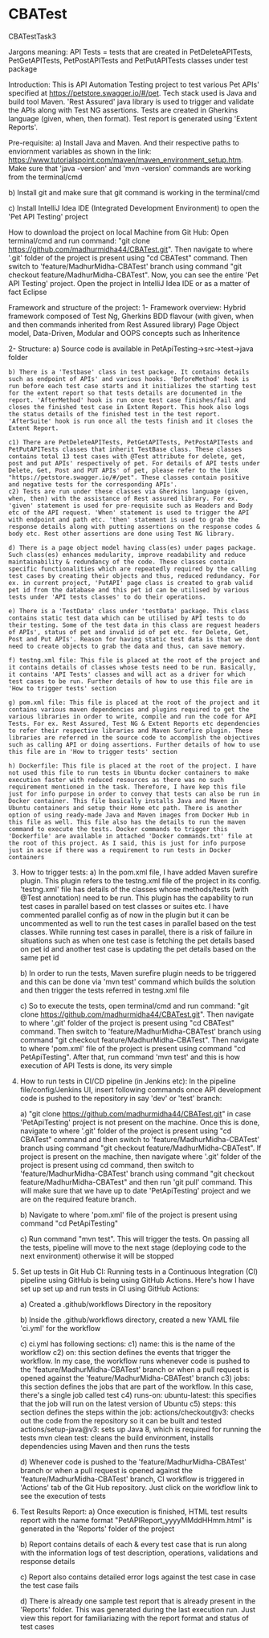 # CBATest
CBATestTask3

Jargons meaning:
API Tests = tests that are created in PetDeleteAPITests, PetGetAPITests, PetPostAPITests and PetPutAPITests classes under test package

Introduction:
This is API Automation Testing project to test various Pet APIs' specified at https://petstore.swagger.io/#/pet. Tech stack used is Java and build tool Maven. 'Rest Assured' java library is used to trigger and validate the APIs along with Test NG assertions. Tests are created in Gherkins language (given, when, then format). Test report is generated using 'Extent Reports'.

Pre-requisite:
a) Install Java and Maven. And their respective paths to enviornment variables as shown in the link: https://www.tutorialspoint.com/maven/maven_environment_setup.htm. Make sure that 'java -version' and 'mvn -version' commands are working from the terminal/cmd

b) Install git and make sure that git command is working in the terminal/cmd

c) Install IntelliJ Idea IDE (Integrated Development Environment) to open the 'Pet API Testing' project

How to download the project on local Machine from Git Hub:
Open terminal/cmd and run command: "git clone https://github.com/madhurmidha44/CBATest.git". Then navigate to where '.git' folder of the project is present using "cd CBATest" command. Then switch to 'feature/MadhurMidha-CBATest' branch using command "git checkout feature/MadhurMidha-CBATest".
Now, you can see the entire 'Pet API Testing' project. Open the project in IntelliJ Idea IDE or as a matter of fact Eclipse

Framework and structure of the project:
1- Framework overview: 
    Hybrid framework composed of Test Ng, Gherkins BDD flavour (with given, when and then commands inherited from Rest Assured library) Page Object model, Data-Driven, Modular and OOPS concepts such as Inheritence

2- Structure:
    a) Source code is available in PetApiTesting->src->test->java folder

    b) There is a 'Testbase' class in test package. It contains details such as endpoint of APIs' and various hooks. 'BeforeMethod' hook is run before each test case starts and it initializes the starting test for the extent report so that tests details are documented in the report. 'AfterMethod' hook is run once test case finishes/fail and closes the finished test case in Extent Report. This hook also logs the status details of the finished test in the test report. 'AfterSuite' hook is run once all the tests finish and it closes the Extent Report.

    c1) There are PetDeleteAPITests, PetGetAPITests, PetPostAPITests and PetPutAPITests classes that inherit TestBase class. These classes contains total 13 test cases with @Test attribute for delete, get, post and put APIs' respectively of pet. For details of API tests under Delete, Get, Post and PUT APIs' of pet, please refer to the link "https://petstore.swagger.io/#/pet". These classes contain positive and negative tests for the corresponding APIs'.
    c2) Tests are run under these classes via Gherkins language (given, when, then) with the assistance of Rest assured library. For ex. 'given' statement is used for pre-requisite such as Headers and Body etc of the API request. 'When' statement is used to trigger the API with endpoint and path etc. 'then' statement is used to grab the response details along with putting assertions on the response codes & body etc. Rest other assertions are done using Test NG library. 

    d) There is a page object model having class(es) under pages package. Such class(es) enhances modularity, improve readability and reduce maintainability & redundancy of the code. These classes contain specific functionalities which are repeatedly required by the calling test cases by creating their objects and thus, reduced redundancy. For ex. in current project, 'PutAPI' page class is created to grab valid pet id from the database and this pet id can be utilised by various tests under 'API tests classes' to do their operations.

    e) There is a 'TestData' class under 'testData' package. This class contains static test data which can be utilised by API tests to do their testing. Some of the test data in this class are request headers of APIs', status of pet and invalid id of pet etc. for Delete, Get, Post and Put APIs'. Reason for having static test data is that we dont need to create objects to grab the data and thus, can save memory. 

    f) testng.xml file: This file is placed at the root of the project and it contains details of classes whose tests need to be run. Basically, it contains 'API Tests' classes and will act as a driver for which test cases to be run. Further details of how to use this file are in 'How to trigger tests' section

    g) pom.xml file: This file is placed at the root of the project and it contains various maven dependencies and plugins required to get the various libraries in order to write, compile and run the code for API Tests. For ex. Rest Assured, Test NG & Extent Reports etc dependencies to refer their respective libraries and Maven Surefire plugin. These libraries are referred in the source code to accomplish the objectives such as calling API or doing assertions. Further details of how to use this file are in 'How to trigger tests' section

    h) Dockerfile: This file is placed at the root of the project. I have not used this file to run tests in Ubuntu docker containers to make execution faster with reduced resources as there was no such requirement mentioned in the task. Therefore, I have kep this file just for info purpose in order to convey that tests can also be run in Docker container. This file basically installs Java and Maven in Ubuntu containers and setup their Home etc path. There is another option of using ready-made Java and Maven images from Docker Hub in this file as well. This file also has the details to run the maven command to execute the tests. Docker commands to trigger this 'Dockerfile' are available in attached 'Docker commands.txt' file at the root of this project. As I said, this is just for info purpose just in acse if there was a requirement to run tests in Docker containers

3. How to trigger tests:
    a) In the pom.xml file, I have added Maven surefire plugin. This plugin refers to the testng.xml file of the project in its config. 'testng.xml' file has details of the classes whose methods/tests (with @Test annotation) need to be run. This plugin has the capability to run test cases in parallel based on test classes or suites etc. I have commented parallel config as of now in the plugin but it can be uncommented as well to run the test cases in parallel based on the test classes. While running test cases in parallel, there is a risk of failure in situations such as when one test case is fetching the pet details based on pet id and another test case is updating the pet details based on the same pet id

    b) In order to run the tests, Maven surefire plugin needs to be triggered and this can be done via 'mvn test' command which builds the solution and then trigger the tests referred in testng.xml file

    c) So to execute the tests, open terminal/cmd and run command: "git clone https://github.com/madhurmidha44/CBATest.git". Then navigate to where '.git' folder of the project is present using "cd CBATest" command. Then switch to 'feature/MadhurMidha-CBATest' branch using command "git checkout feature/MadhurMidha-CBATest". Then navigate to where 'pom.xml' file of the project is present using command "cd PetApiTesting". After that, run command 'mvn test' and this is how execution of API Tests is done, its very simple

4. How to run tests in CI/CD pipeline (in Jenkins etc):
In the pipeline file/config/Jenkins UI, insert following commands once API development code is pushed to the repository in say 'dev' or 'test' branch: 

    a) "git clone https://github.com/madhurmidha44/CBATest.git" in case 'PetApiTesting' project is not present on the machine. Once this is done, navigate to where '.git' folder of the project is present using "cd CBATest" command and then switch to 'feature/MadhurMidha-CBATest' branch using command "git checkout feature/MadhurMidha-CBATest". 
    If project is present on the machine, then navigate where '.git' folder of the project is present using cd command, then switch to 'feature/MadhurMidha-CBATest' branch using command "git checkout feature/MadhurMidha-CBATest" and then run 'git pull' command. 
    This will make sure that we have up to date 'PetApiTesting' project and we are on the required feature branch.

    b) Navigate to where 'pom.xml' file of the project is present using command "cd PetApiTesting"

    c) Run command "mvn test". This will trigger the tests. On passing all the tests, pipeline will move to the next stage (deploying code to the next environment) otherwise it will be stopped

5. Set up tests in Git Hub CI:
Running tests in a Continuous Integration (CI) pipeline using GitHub is being using GitHub Actions. Here's how I have set up set up and run tests in CI using GitHub Actions:

    a) Created a .github/workflows Directory in the repository

    b) Inside the .github/workflows directory, created a new YAML file 'ci.yml' for the workflow

    c) ci.yml has following sections:
        c1) name: this is the name of the workflow
        c2) on: this section defines the events that trigger the workflow. In my case, the workflow runs whenever code is pushed to the         'feature/MadhurMidha-CBATest' branch or when a pull request is opened against the 'feature/MadhurMidha-CBATest' branch
        c3) jobs: this section defines the jobs that are part of the workflow. In this case, there's a single job called test
        c4) runs-on: ubuntu-latest: this specifies that the job will run on the latest version of Ubuntu
        c5) steps: this section defines the steps within the job:
            actions/checkout@v3: checks out the code from the repository so it can be built and tested
            actions/setup-java@v3: sets up Java 8, which is required for running the tests
            mvn clean test: cleans the build environment, installs dependencies using Maven and then runs the tests

    d) Whenever code is pushed to the 'feature/MadhurMidha-CBATest' branch or when a pull request is opened against the 'feature/MadhurMidha-CBATest' branch, CI workflow is triggered in 'Actions' tab of the Git Hub repository. Just click on the workflow link to see the execution of tests

6. Test Results Report:
    a) Once execution is finished, HTML test results report with the name format "PetAPIReport_yyyyMMddHHmm.html" is generated in the 'Reports' folder of the project

    b) Report contains details of each & every test case that is run along with the information logs of test description, operations, validations and response details

    c) Report also contains detailed error logs against the test case in case the test case fails

    d) There is already one sample test report that is already present in the 'Reports' folder. This was generated during the last execution run. Just view this report for familiariazing with the report format and status of test cases


